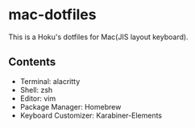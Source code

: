 # mac-dotfiles
This is a Hoku's dotfiles for Mac(JIS layout keyboard).  
## Contents
- Terminal: alacritty
- Shell: zsh
- Editor: vim
- Package Manager: Homebrew
- Keyboard Customizer: Karabiner-Elements
